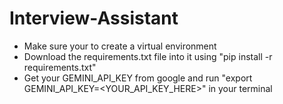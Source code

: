 # Interview-Assistant

- Make sure your to create a virtual environment
- Download the requirements.txt file into it using "pip install -r requirements.txt"
- Get your GEMINI_API_KEY from google and run "export GEMINI_API_KEY=<YOUR_API_KEY_HERE>" in your terminal
